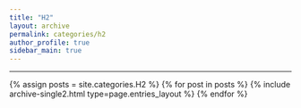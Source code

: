 ```yaml
---
title: "H2"
layout: archive
permalink: categories/h2
author_profile: true
sidebar_main: true
---
```


<!-- 공백이 포함되어 있는 카테고리 이름의 경우 site.categories['a b c'] 이런식으로! -->

***

{% assign posts = site.categories.H2 %}
{% for post in posts %} {% include archive-single2.html type=page.entries_layout %} {% endfor %}